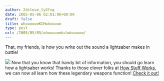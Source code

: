 ```yaml
---
author: 2dsteve_ty3fxq
date: 2005-05-06 02:01:00+00:00
draft: false
title: whooooomKCHwhoooom
type: post
url: /2005/05/05/whooooomkchwhoooom/
---
```


That, my friends, is how you write out the sound a lightsaber makes in battle!

![](http://static.howstuffworks.com/gif/sith-100x100.jpg)
Now that you know that handy bit of information, you should go learn how a lightsaber works! Thanks to those clever folks at [How Stuff Works](http://www.howstuffworks.com), we can now all learn how these legendary weapons function! [Check it out!](http://electronics.howstuffworks.com/lightsaber.htm)
